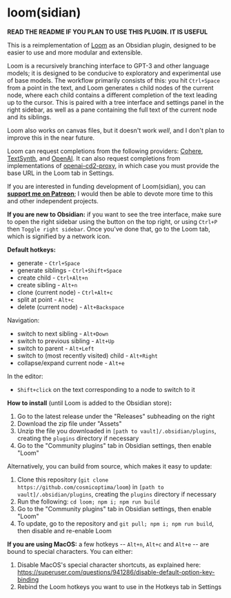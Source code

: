 # loom(sidian)

**READ THE README IF YOU PLAN TO USE THIS PLUGIN. IT IS USEFUL**

This is a reimplementation of [Loom](https://github.com/socketteer/loom) as an Obsidian plugin, designed to be easier to use and more modular and extensible.

Loom is a recursively branching interface to GPT-3 and other language models; it is designed to be conducive to exploratory and experimental use of base models. The workflow primarily consists of this: you hit `Ctrl+Space` from a point in the text, and Loom generates `n` child nodes of the current node, where each child contains a different completion of the text leading up to the cursor. This is paired with a tree interface and settings panel in the right sidebar, as well as a pane containing the full text of the current node and its siblings.

Loom also works on canvas files, but it doesn't work *well*, and I don't plan to improve this in the near future.

Loom can request completions from the following providers: [Cohere](https://docs.cohere.ai/docs), [TextSynth](https://textsynth.com/documentation.html), and [OpenAI](https://platform.openai.com/docs/introduction). It can also request completions from implementations of [openai-cd2-proxy](https://github.com/cosmicoptima/openai-cd2-proxy), in which case you must provide the base URL in the Loom tab in Settings.

If you are interested in funding development of Loom(sidian), you can **[support me on Patreon](https://patreon.com/parafactual)**; I would then be able to devote more time to this and other independent projects.

**If you are new to Obsidian:** if you want to see the tree interface, make sure to open the right sidebar using the button on the top right, or using `Ctrl+P` then `Toggle right sidebar`. Once you've done that, go to the Loom tab, which is signified by a network icon.

**Default hotkeys:**

- generate - `Ctrl+Space`
- generate siblings - `Ctrl+Shift+Space`
- create child - `Ctrl+Alt+n`
- create sibling - `Alt+n`
- clone (current node) - `Ctrl+Alt+c`
- split at point - `Alt+c`
- delete (current node) - `Alt+Backspace`

Navigation:
- switch to next sibling - `Alt+Down`
- switch to previous sibling - `Alt+Up`
- switch to parent - `Alt+Left`
- switch to (most recently visited) child - `Alt+Right`
- collapse/expand current node - `Alt+e`

In the editor:
- `Shift+click` on the text corresponding to a node to switch to it

**How to install** (until Loom is added to the Obsidian store)**:**

1. Go to the latest release under the "Releases" subheading on the right
2. Download the zip file under "Assets"
3. Unzip the file you downloaded in `[path to vault]/.obsidian/plugins`, creating the `plugins` directory if necessary
4. Go to the "Community plugins" tab in Obsidian settings, then enable "Loom"

Alternatively, you can build from source, which makes it easy to update:

1. Clone this repository (`git clone https://github.com/cosmicoptima/loom`) in `[path to vault]/.obsidian/plugins`, creating the `plugins` directory if necessary
2. Run the following: `cd loom; npm i; npm run build`
3. Go to the "Community plugins" tab in Obsidian settings, then enable "Loom"
4. To update, go to the repository and `git pull; npm i; npm run build`, then disable and re-enable Loom

**If you are using MacOS:** a few hotkeys -- `Alt+n`, `Alt+c` and `Alt+e` -- are bound to special characters. You can either:

1. Disable MacOS's special character shortcuts, as explained here: https://superuser.com/questions/941286/disable-default-option-key-binding
2. Rebind the Loom hotkeys you want to use in the Hotkeys tab in Settings
